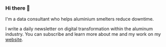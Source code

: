 ### Hi there 👋

I'm a data consultant who helps aluminium smelters reduce downtime.

I write a daily newsletter on digital transformation within the aluminum industry. You can subscribe and learn more about me and my work on my [website](https://gontcharov.be).
